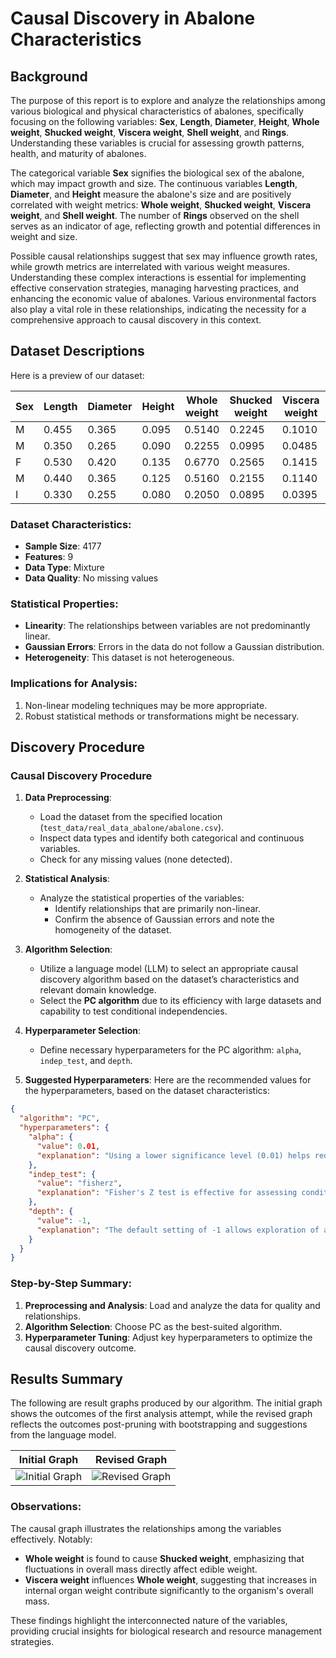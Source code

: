 # Causal Discovery in Abalone Characteristics

## Background
The purpose of this report is to explore and analyze the relationships among various biological and physical characteristics of abalones, specifically focusing on the following variables: **Sex**, **Length**, **Diameter**, **Height**, **Whole weight**, **Shucked weight**, **Viscera weight**, **Shell weight**, and **Rings**. Understanding these variables is crucial for assessing growth patterns, health, and maturity of abalones. 

The categorical variable **Sex** signifies the biological sex of the abalone, which may impact growth and size. The continuous variables **Length**, **Diameter**, and **Height** measure the abalone's size and are positively correlated with weight metrics: **Whole weight**, **Shucked weight**, **Viscera weight**, and **Shell weight**. The number of **Rings** observed on the shell serves as an indicator of age, reflecting growth and potential differences in weight and size. 

Possible causal relationships suggest that sex may influence growth rates, while growth metrics are interrelated with various weight measures. Understanding these complex interactions is essential for implementing effective conservation strategies, managing harvesting practices, and enhancing the economic value of abalones. Various environmental factors also play a vital role in these relationships, indicating the necessity for a comprehensive approach to causal discovery in this context.

## Dataset Descriptions
Here is a preview of our dataset:

|  Sex | Length | Diameter | Height | Whole weight | Shucked weight | Viscera weight | Shell weight | Rings |
|------|--------|----------|--------|--------------|----------------|----------------|--------------|-------|
|   M  | 0.455  | 0.365    | 0.095  | 0.5140       | 0.2245         | 0.1010         | 0.150        |  15   |
|   M  | 0.350  | 0.265    | 0.090  | 0.2255       | 0.0995         | 0.0485         | 0.070        |  7    |
|   F  | 0.530  | 0.420    | 0.135  | 0.6770       | 0.2565         | 0.1415         | 0.210        |  9    |
|   M  | 0.440  | 0.365    | 0.125  | 0.5160       | 0.2155         | 0.1140         | 0.155        |  10   |
|   I  | 0.330  | 0.255    | 0.080  | 0.2050       | 0.0895         | 0.0395         | 0.055        |  7    |

### Dataset Characteristics:
- **Sample Size**: 4177
- **Features**: 9
- **Data Type**: Mixture
- **Data Quality**: No missing values

### Statistical Properties:
- **Linearity**: The relationships between variables are not predominantly linear.
- **Gaussian Errors**: Errors in the data do not follow a Gaussian distribution.
- **Heterogeneity**: This dataset is not heterogeneous.

### Implications for Analysis:
1. Non-linear modeling techniques may be more appropriate.
2. Robust statistical methods or transformations might be necessary.

## Discovery Procedure

### Causal Discovery Procedure

1. **Data Preprocessing**:
   - Load the dataset from the specified location (`test_data/real_data_abalone/abalone.csv`).
   - Inspect data types and identify both categorical and continuous variables.
   - Check for any missing values (none detected).

2. **Statistical Analysis**:
   - Analyze the statistical properties of the variables:
     - Identify relationships that are primarily non-linear.
     - Confirm the absence of Gaussian errors and note the homogeneity of the dataset.

3. **Algorithm Selection**:
   - Utilize a language model (LLM) to select an appropriate causal discovery algorithm based on the dataset’s characteristics and relevant domain knowledge.
   - Select the **PC algorithm** due to its efficiency with large datasets and capability to test conditional independencies.

4. **Hyperparameter Selection**:
   - Define necessary hyperparameters for the PC algorithm: `alpha`, `indep_test`, and `depth`.

5. **Suggested Hyperparameters**:
   Here are the recommended values for the hyperparameters, based on the dataset characteristics:

```json
{
  "algorithm": "PC",
  "hyperparameters": {
    "alpha": {
      "value": 0.01,
      "explanation": "Using a lower significance level (0.01) helps reduce false positives, especially critical with a large sample size."
    },
    "indep_test": {
      "value": "fisherz",
      "explanation": "Fisher's Z test is effective for assessing conditional independence given the continuous and non-linear nature of variables."
    },
    "depth": {
      "value": -1,
      "explanation": "The default setting of -1 allows exploration of all potential causal structures within the dataset."
    }
  }
}
```

### Step-by-Step Summary:
1. **Preprocessing and Analysis**: Load and analyze the data for quality and relationships.
2. **Algorithm Selection**: Choose PC as the best-suited algorithm.
3. **Hyperparameter Tuning**: Adjust key hyperparameters to optimize the causal discovery outcome.

## Results Summary
The following are result graphs produced by our algorithm. The initial graph shows the outcomes of the first analysis attempt, while the revised graph reflects the outcomes post-pruning with bootstrapping and suggestions from the language model.

| <center> Initial Graph | <center> Revised Graph |
|--|--|
| ![Initial Graph](/output_graph/Initial_Graph.jpg) | ![Revised Graph](/output_graph/Revised_Graph.jpg) |

### Observations:
The causal graph illustrates the relationships among the variables effectively. Notably:

- **Whole weight** is found to cause **Shucked weight**, emphasizing that fluctuations in overall mass directly affect edible weight.
- **Viscera weight** influences **Whole weight**, suggesting that increases in internal organ weight contribute significantly to the organism's overall mass.

These findings highlight the interconnected nature of the variables, providing crucial insights for biological research and resource management strategies.
